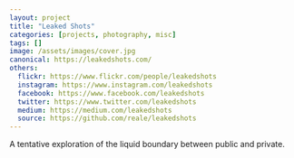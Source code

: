 ```yaml
---
layout: project
title: "Leaked Shots"
categories: [projects, photography, misc]
tags: []
image: /assets/images/cover.jpg
canonical: https://leakedshots.com/
others: 
  flickr: https://www.flickr.com/people/leakedshots
  instagram: https://www.instagram.com/leakedshots
  facebook: https://www.facebook.com/leakedshots
  twitter: https://www.twitter.com/leakedshots
  medium: https://medium.com/leakedshots
  source: https://github.com/reale/leakedshots
---
```


A tentative exploration of the liquid boundary between public and private.
